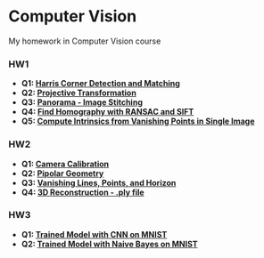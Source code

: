 # Computer Vision
My homework in Computer Vision course

### HW1
- **Q1: [Harris Corner Detection and Matching](HW1/Q1.py)**
- **Q2: [Projective Transformation](HW1/Q2.py)**
- **Q3: [Panorama - Image Stitching](HW1/Q3.py)**
- **Q4: [Find Homography with RANSAC and SIFT](HW1/Q4.py)**
- **Q5: [Compute Intrinsics from Vanishing Points in Single Image](HW1/Q5.py)**


### HW2
- **Q1: [Camera Calibration](HW2/Q1.py)**
- **Q2: [Pipolar Geometry](HW2/Q2.py)**
- **Q3: [Vanishing Lines, Points, and Horizon](HW2/Q3.py)**
- **Q4: [3D Reconstruction - .ply file](HW2/Q4.0.ply)**

### HW3
- **Q1: [Trained Model with CNN on MNIST](HW3/Q1.ipynb)**
- **Q2: [Trained Model with Naive Bayes on MNIST](HW3/Q1_NaiveBayes_Optional.ipynb)**

